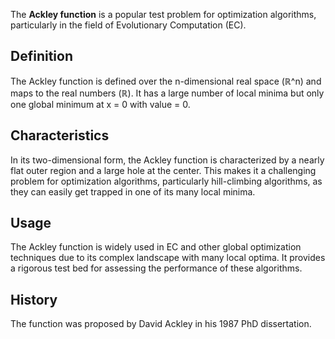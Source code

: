 The **Ackley function** is a popular test problem for optimization algorithms, particularly in the field of Evolutionary Computation (EC).

## Definition

The Ackley function is defined over the n-dimensional real space (ℝ^n) and maps to the real numbers (ℝ). It has a large number of local minima but only one global minimum at x = 0 with value = 0.

## Characteristics

In its two-dimensional form, the Ackley function is characterized by a nearly flat outer region and a large hole at the center. This makes it a challenging problem for optimization algorithms, particularly hill-climbing algorithms, as they can easily get trapped in one of its many local minima.

## Usage

The Ackley function is widely used in EC and other global optimization techniques due to its complex landscape with many local optima. It provides a rigorous test bed for assessing the performance of these algorithms.

## History

The function was proposed by David Ackley in his 1987 PhD dissertation.
